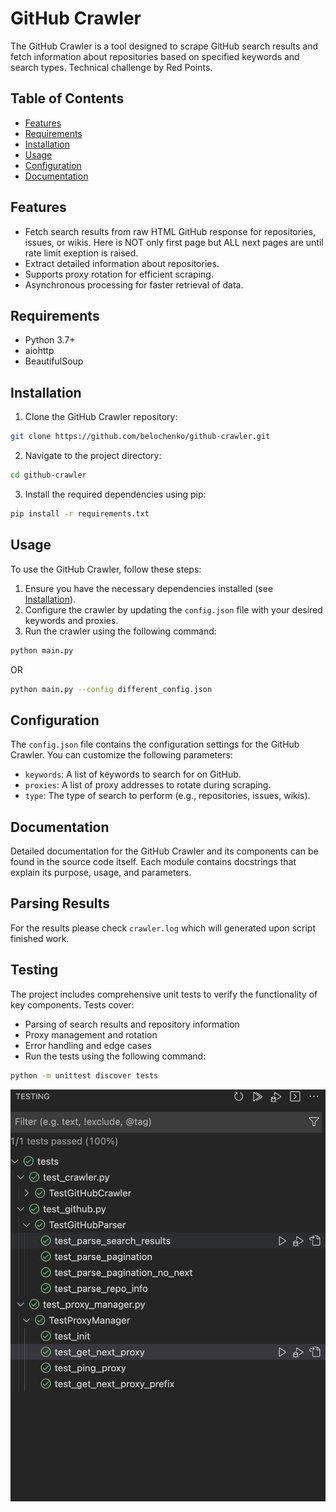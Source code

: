 # GitHub Crawler

The GitHub Crawler is a tool designed to scrape GitHub search results and fetch information about repositories based on specified keywords and search types. Technical challenge by Red Points.

## Table of Contents

- [Features](#features)
- [Requirements](#requirements)
- [Installation](#installation)
- [Usage](#usage)
- [Configuration](#configuration)
- [Documentation](#documentation)

## Features

- Fetch search results from raw HTML GitHub response for repositories, issues, or wikis. Here is NOT only first page but ALL next pages are until rate limit exeption is raised. 
- Extract detailed information about repositories.
- Supports proxy rotation for efficient scraping.
- Asynchronous processing for faster retrieval of data.

## Requirements

- Python 3.7+
- aiohttp
- BeautifulSoup

## Installation

1. Clone the GitHub Crawler repository:

```bash
git clone https://github.com/belochenko/github-crawler.git
```

2. Navigate to the project directory:

```bash
cd github-crawler
```

3. Install the required dependencies using pip:

```bash
pip install -r requirements.txt
```

## Usage

To use the GitHub Crawler, follow these steps:

1. Ensure you have the necessary dependencies installed (see [Installation](#installation)).
2. Configure the crawler by updating the `config.json` file with your desired keywords and proxies.
3. Run the crawler using the following command:

```bash
python main.py
```

OR 

```bash
python main.py --config different_config.json
```

## Configuration

The `config.json` file contains the configuration settings for the GitHub Crawler. You can customize the following parameters:

- `keywords`: A list of keywords to search for on GitHub.
- `proxies`: A list of proxy addresses to rotate during scraping.
- `type`: The type of search to perform (e.g., repositories, issues, wikis).

## Documentation

Detailed documentation for the GitHub Crawler and its components can be found in the source code itself. Each module contains docstrings that explain its purpose, usage, and parameters.

## Parsing Results
For the results please check `crawler.log` which will generated upon script finished work.

## Testing

The project includes comprehensive unit tests to verify the functionality of key components. Tests cover:

- Parsing of search results and repository information
- Proxy management and rotation
- Error handling and edge cases
- Run the tests using the following command:

```bash
python -m unittest discover tests
```

![tests](img/photo_2024-05-30_19-00-09.jpg)
